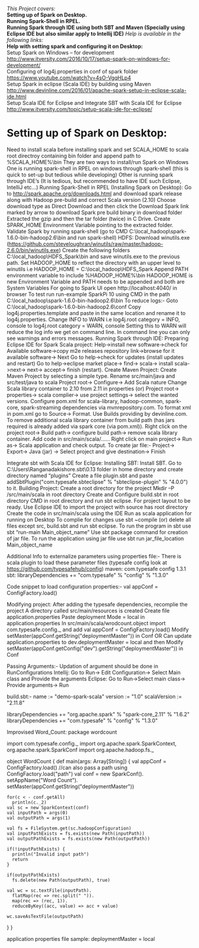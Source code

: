 _This Project covers:_  
**Setting up of Spark on Desktop.**  
**Running Spark-Shell in RPEL.**  
**Running Spark through IDE using both SBT and Maven (Specially using Eclipse IDE but also similar apply to Intellij IDE)** 
_Help is available in the following links:_  
**Help with setting spark and configuring it on Desktop:**  
Setup Spark on Windows – for development <http://www.itversity.com/2016/10/17/setup-spark-on-windows-for-development/>  
Configuring of log4j.properties in conf of spark folder <https://www.youtube.com/watch?v=4sO-VgqHLp4>  
Setup Spark in eclipse (Scala IDE) by building using Maven <http://www.devinline.com/2016/01/apache-spark-setup-in-eclipse-scala-ide.html>  
Setup Scala IDE for Eclipse and Integrate SBT with Scala IDE for Eclipse <http://www.itversity.com/topic/setup-scala-ide-for-eclipse/>  

# Setting up of Spark on Desktop:  
Need to install scala before installing spark and set SCALA_HOME to scala root directroy containing bin folder and append path to %SCALA_HOME%\bin
They are two ways to install/run Spark on Windows
One is running spark-shell in RPEL on windows through spark-shell (this is quick to set-up but tedious while developing)
Other is running spark through IDE’s (It is tedious, but recommended to have IDE such Eclipse, IntelliJ etc...)
Running Spark-Shell in RPEL (Installing Spark on Desktop):
Go to http://spark.apache.org/downloads.html and download spark release along with Hadoop pre-build and correct Scala version (2.10)
Choose download type as Direct Download and then click the Download Spark link marked by arrow to download Spark pre build binary in download folder
Extracted the gzip and then the tar folder (twice) in C Drive.
Create SPARK_HOME Environment Variable pointing to the extracted folder.
Validate Spark by running spark-shell (go to CMD C:\local_hadoop\spark-1.6.0-bin-hadoop2.6\bin and run spark-shell)
HDFS:
Download winutils.exe (https://github.com/steveloughran/winutils/raw/master/hadoop-2.6.0/bin/winutils.exe)
Create the following folders C:\local_hadoop\HDFS_Spark\bin and save winutils.exe to the previous path.
Set HADOOP_HOME to reflect the directory with an upper level to winutils i.e HADOOP_HOME = C:\local_hadoop\HDFS_Spark
Append PATH environment variable to include %HADOOP_HOME%\bin
HADOOP_HOME is new Environment Variable and PATH needs to be appended and both are System Variables
For going to Spark UI open http://localhost:4040/ in browser
To test run run-example SparkPi 10 using CMD in the path C:\local_hadoop\spark-1.6.0-bin-hadoop2.6\bin
To reduce logs:-
Goto C:\local_hadoop\spark-1.6.0-bin-hadoop2.6\conf
Copy log4j.properties.template and paste in the same location and rename it to log4j.properties.
Change INFO to WARN i.e log4j.root category = INFO, console to log4j.root category = WARN, console
Setting this to WARN will reduce the log info we get on command line. In command line you can only see warnings and errors messages.
Running Spark through IDE:
Preparing Eclipse IDE for Spark Scala project:
Help->install new software->check for Available software->copy m2e releases repository link->browse for it available software-> Next
Go to help->check for updates (install updates and restart)
Go to help->eclipse market place-> find-> scala-> install scala->next-> next-> accept-> finish (restart).
Create Maven Project:
Create Maven Project by selecting a simple type.
Rename src/main/java and src/test/java to scala
Project root-> Configure-> Add Scala nature
Change Scala library container to 2.10 from 2.11 in properties (or) Project root-> properties-> scala complier-> use project settings-> select the wanted versions.
Configure pom.xml for scala-library, hadoop-common, spark-core, spark-streaming dependencies via mvnrepository.com.
To format xml in pom.xml go to Source-> Format. Use Builds providing by devinline.com.
To remove additional scala library container from build path (has jars required is already added via spark core (via pom.xml)). Right click on the project root-> Build path-> configure build path-> remove scala library container.
Add code in src/main/scala/……
Right click on main project-> Run as-> Scala application and check output.
To create jar file:-
Project-> Export-> Java (jar) -> Select project and give destination-> Finish

Integrate sbt with Scala IDE for Eclipse:
Installing SBT:
Install SBT.
Go to C:\Users\Ranganadakishore\.sbt\0.13 folder in home directory and create directory named “plugins”
Create a file plugin.sbt and paste addSbtPlugin("com.typesafe.sbteclipse" % "sbteclipse-plugin" % "4.0.0") to it.
Building Project:
Create a root directory for the project
Mkdir –P /src/main/scala in root directory
Create and Configure build.sbt in root directory
CMD in root directory and run sbt eclipse. For project layout to be ready.
Use Eclipse IDE to import the project with source has root directory
Create the code in src/main/scala using the IDE
Run as scala application for running on Desktop
To complie for changes use sbt ~compile (or) delete all files except src, build.sbt and run sbt eclipse.
To run the program in sbt use sbt “run-main Main_object_name”
Use sbt package command for creation of jar file.
To run the application using jar file use sbt run jar_file_location Main_object_name

Additional Info to externalize parameters using properties file:-
There is scala plugin to load these parameter files (typesafe config look at https://github.com/typesafehub/config)
maven:
<dependency>
    <groupId>com.typesafe</groupId>
    <artifactId>config</artifactId>
    <version>1.3.1</version>
</dependency>
sbt:
libraryDependencies += "com.typesafe" % "config" % "1.3.0"

Code snippet to load configuration properties:-
val appConf = ConfigFactory.load()

Modifying project:
After adding the typesafe dependencies, recomplie the project
A directory called src/main/resources is created
Create file application.properties
Paste deployment Mode = local in application.properties
In src/main/scala/wrodcount.object import com.typesafe.config._ and add val appConf = ConfigFactory.load()
Modify setMaster(appConf.getString("deploymentMaster")) in Conf
OR
Can update application.properties to dev.deploymentMaster = local and then Modify setMaster(appConf.getConfig("dev").getString("deploymentMaster")) in Conf

Passing Arguments:-
Updation of argument should be done in RunConfigurations
Intellij:
Go to Run-> Edit Configuration-> Select Main class and Provide the arguments
Eclipse:
Go to Run->Select main class-> Provide arguments-> Run

build.sbt:-
name := "demo-spark-scala"
version := "1.0"
scalaVersion := "2.11.8"

libraryDependencies += "org.apache.spark" % "spark-core_2.11" % "1.6.2"
libraryDependencies += "com.typesafe" % "config" % "1.3.0"

Improvised Word_Count:
package wordcount

import com.typesafe.config._
import org.apache.spark.SparkContext, org.apache.spark.SparkConf
import org.apache.hadoop.fs._


object WordCount {
  def main(args: Array[String]) {
    val appConf = ConfigFactory.load() //can also pass a path using ConfigFactory.load("path") 
    val conf = new SparkConf().
      setAppName("Word Count").
      setMaster(appConf.getString("deploymentMaster"))
      
    for(c < - conf.getAll)
      println(c._2)
    val sc = new SparkContext(conf)
    val inputPath = args(0)
    val outputPath = args(1)
    
    val fs = FileSystem.get(sc.hadoopConfiguration)
    val inputPathExists = fs.exists(new Path(inputPath))
    val outputPathExists = fs.exists(new Path(outputPath))
    
    if(!inputPathExists) {
      println("Invalid input path")
      return
    }
      
    if(outputPathExists)
      fs.delete(new Path(outputPath), true)
      
    val wc = sc.textFile(inputPath).
      flatMap(rec => rec.split(" ")).
      map(rec => (rec, 1)).
      reduceByKey((acc, value) => acc + value)
      
    wc.saveAsTextFile(outputPath)

  }
}


application properties file sample:
deploymentMaster = local
